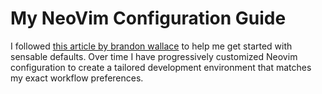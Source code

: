 # My NeoVim Configuration Guide 

I followed [this article by brandon wallace](https://www.freecodecamp.org/news/vimrc-configuration-guide-customize-your-vim-editor/) to help me get started with sensable defaults. Over time I have progressively customized Neovim configuration to create a tailored development environment that matches my exact workflow preferences.
